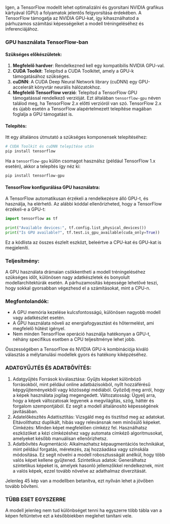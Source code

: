Igen, a TensorFlow modellt lehet optimalizálni és gyorsítani NVIDIA grafikus kártyával (GPU) a folyamatok jelentős felgyorsítása érdekében. A TensorFlow támogatja az NVIDIA GPU-kat, így kihasználhatod a párhuzamos számítási képességeiket a modell tréningeléséhez és inferenciájához.

### GPU használata TensorFlow-ban

#### Szükséges előkészületek:
1. **Megfelelő hardver**: Rendelkezned kell egy kompatibilis NVIDIA GPU-val.
2. **CUDA Toolkit**: Telepítsd a CUDA Toolkitet, amely a GPU-k támogatásához szükséges.
3. **cuDNN**: A CUDA Deep Neural Network library (cuDNN) egy GPU-accelerált könyvtár neurális hálózatokhoz.
4. **Megfelelő TensorFlow verzió**: Telepítsd a TensorFlow GPU támogatással rendelkező verzióját. Ezt általában `tensorflow-gpu` néven találod meg, ha TensorFlow 2.x előtti verzióról van szó. TensorFlow 2.x és újabb esetén a TensorFlow alapértelmezett telepítése magában foglalja a GPU támogatást is.

#### Telepítés:
Itt egy általános útmutató a szükséges komponensek telepítéséhez:

```bash
# CUDA Toolkit és cuDNN telepítése után
pip install tensorflow
```

Ha a `tensorflow-gpu` külön csomagot használsz (például TensorFlow 1.x esetén), akkor a telepítés így néz ki:

```bash
pip install tensorflow-gpu
```

#### TensorFlow konfigurálása GPU használatra:
A TensorFlow automatikusan érzékeli a rendelkezésre álló GPU-t, és használja, ha elérhető. Az alábbi kóddal ellenőrizheted, hogy a TensorFlow érzékeli-e a GPU-t:

```python
import tensorflow as tf

print("Available devices:", tf.config.list_physical_devices())
print("Is GPU available?", tf.test.is_gpu_available(cuda_only=True))
```

Ez a kódlista az összes észlelt eszközt, beleértve a CPU-kat és GPU-kat is megjeleníti.

### Teljesítmény:
A GPU használata drámaian csökkentheti a modell tréningeléséhez szükséges időt, különösen nagy adatkészletek és bonyolult modellarchitektúrák esetén. A párhuzamosítás képessége lehetővé teszi, hogy sokkal gyorsabban végezhesd el a számításokat, mint a CPU-n.

### Megfontolandók:
- A GPU memória kezelése kulcsfontosságú, különösen nagyobb modell vagy adatkészlet esetén.
- A GPU használata növeli az energiafogyasztást és hőtermelést, ami megfelelő hűtést igényel.
- Nem minden TensorFlow operáció használja hatékonyan a GPU-t, néhány specifikus esetben a CPU teljesítménye lehet jobb.

Összességében a TensorFlow és NVIDIA GPU-k kombinációja kiváló választás a mélytanulási modellek gyors és hatékony kiképzéséhez.

### ADATGYŰJTÉS ÉS ADATBŐVÍTÉS:
1. Adatgyűjtés
Források kiválasztása: Gyűjts képeket különböző forrásokból, mint például online adatbázisokból, nyílt hozzáférésű képgyűjteményekből vagy közösségi médiából. Győződj meg arról, hogy a képek használata jogilag megengedett.
Változatosság: Ügyelj arra, hogy a képek változatosak legyenek a megvilágítás, szög, háttér és forgalom szempontjából. Ez segít a modell általánosító képességének javításában.
2. Adatelőkészítés
Adattisztítás: Vizsgáld meg és tisztítsd meg az adatokat. Eltávolíthatsz duplikált, hibás vagy relevánsnak nem minősülő képeket.
Címkézés: Minden képet megfelelően címkézz fel. Használhatsz eszközöket a kézi címkézéshez vagy automata címkéző algoritmusokat, amelyeket később manuálisan ellenőrizhetsz.
3. Adatbővítés
Augmentáció: Alkalmazhatsz képaugmentációs technikákat, mint például forgatás, méretezés, zaj hozzáadása vagy színskála módosítása. Ez segít növelni a modell robosztusságát anélkül, hogy több valós képet kellene gyűjtened.
Szintetikus adatok: Generálhatsz szintetikus képeket is, amelyek hasonló jellemzőkkel rendelkeznek, mint a valós képek, ezzel tovább növelve az adathalmaz diverzitását.

Jelenleg 45 kép van a modellben betanítva, ezt nyílván lehet a jövőben tovább bővíteni. 

### TÜBB ESET EGYSZERRE
A modell jelenleg nem tud különbséget tenni ha egyszerre több tábla van a képen feltüntetve ezt a későbbiekben meglehet tanítani vele. 